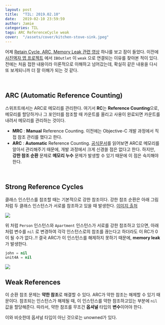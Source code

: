 ```yaml
---
layout: post
title:  "TIL: 2019.02.10"
date:   2019-02-10 23:59:59
author: Jamie
categories: TIL
tags: ARC ReferenceCycle weak
cover:  "/assets/cover/kitchen-stove-sink.jpeg"
---
```


어제 [Retain Cycle, ARC, Memory Leak 관련 영상](https://www.youtube.com/watch?v=VcoZJ88d-vM&feature=share) 하나를 보고 잠이 들었다. 이전에 [사진액자 앱 프로젝트](https://github.com/code-squad/swift-photoframe/pull/106#discussion_r240474776) 에서 `IBOutlet` 이 `weak` 으로 연결되는 이유를 찾아본 적이 있다. 전에는 처음 접한 내용이라 이론적으로 이해하고 넘어갔는데, 확실히 같은 내용을 다시 또 보게되니까 더 잘 이해가 되는 것 같다.

<br>

## ARC (Automatic Reference Counting)

스위프트에서는 ARC로 메모리를 관리한다. 여기서 **RC**는 **Reference Counting**으로, 메모리를 할당하거나 그 포인터를 참조할 때 카운트를 올리고 사용이 완료되면 카운트를 내려서 메모리를 관리하는 것이다.

-  **MRC** : **Manual** Reference Counting. 이전에는 Objective-C 개발 과정에서 직접 참조 관리를 했다고 한다. 
- **ARC** : **Automatic** Reference Counting. [공식문서](https://docs.swift.org/swift-book/LanguageGuide/AutomaticReferenceCounting.html#//apple_ref/doc/uid/TP40014097-CH20-ID48)를 읽어보면 ARC로 메모리를 알아서 관리해주기 때문에, 개발 과정에서 크게 신경쓸 점은 없다고 한다. 하지만, **강한 참조 순환** 문제로 **메모리 누수** 문제가 발생할 수 있기 때문에 이 점은 숙지해야한다.

<br>

## Strong Reference Cycles

클래스 인스턴스를 참조할 때는 기본적으로 강한 참조이다. 강한 참조 순환은 아래 그림 처럼 두 클래스 인스턴스가 서로를 참조하고 있을 때 발생한다. [이미지 출처](https://docs.swift.org/swift-book/LanguageGuide/AutomaticReferenceCounting.html#//apple_ref/doc/uid/TP40014097-CH20-ID48)

<img src="https://popsmile.github.io/res/images/TIL/referenceCycle1.png">

위 처럼 `Person` 인스턴스와 `Apartment` 인스턴스가 서로를 강한 참조하고 있으면, 아래 처럼 변수를 `nil` 로 변경하여 각각 인스턴스로의 참조를 끊는다고 하더라도 이 RC가 0이 될 수가 없다..!! 결국 ARC가 이 인스턴스를 해제하지 못하기 때문에, **memory leak** 가 발생한다.

```swift
john = nil
unit4A = nil
```

<img src="https://popsmile.github.io/res/images/TIL/referenceCycle2.png">

<br>

## Weak References

이 순환 참조 문제는 **약한 참조**로 해결할 수 있다. ARC가 약한 참조는 해제할 수 있기 때문이다. 참조되는 인스턴스가 해제될 때, 이 인스턴스를 약한 참조하고있는 부분에 `nil` 값을 할당해준다. 따라서, 약한 참조를 무조건 **옵셔널** 타입의 **변수**이어야 한다. 

이와 비슷한데 옵셔널 타입이 아닌 것으로는 unowned가 있다.